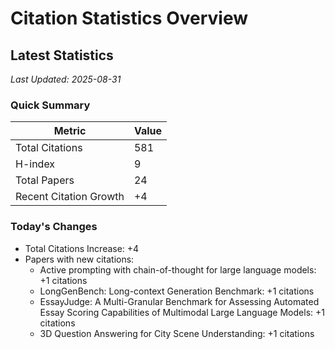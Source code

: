 # Citation Statistics Overview

## Latest Statistics
*Last Updated: 2025-08-31*

### Quick Summary
| Metric | Value |
| ------ | ----- |
| Total Citations | 581 |
| H-index | 9 |
| Total Papers | 24 |
| Recent Citation Growth | +4 |

### Today's Changes
- Total Citations Increase: +4
- Papers with new citations:
  - Active prompting with chain-of-thought for large language models: +1 citations
  - LongGenBench: Long-context Generation Benchmark: +1 citations
  - EssayJudge: A Multi-Granular Benchmark for Assessing Automated Essay Scoring Capabilities of Multimodal Large Language Models: +1 citations
  - 3D Question Answering for City Scene Understanding: +1 citations